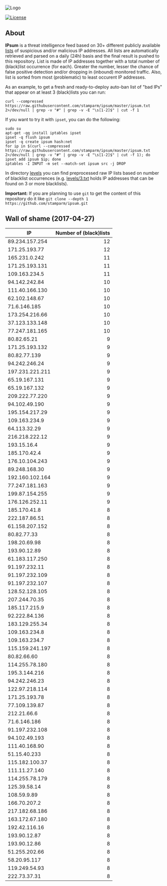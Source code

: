 ![Logo](logo.png)

[![License](https://img.shields.io/badge/license-Public_domain-red.svg)](https://wiki.creativecommons.org/wiki/Public_domain)

About
----

**IPsum** is a threat intelligence feed based on 30+ different publicly available [lists](https://github.com/stamparm/maltrail) of suspicious and/or malicious IP addresses. All lists are automatically retrieved and parsed on a daily (24h) basis and the final result is pushed to this repository. List is made of IP addresses together with a total number of (black)list occurrence (for each). Greater the number, lesser the chance of false positive detection and/or dropping in (inbound) monitored traffic. Also, list is sorted from most (problematic) to least occurent IP addresses.

As an example, to get a fresh and ready-to-deploy auto-ban list of "bad IPs" that appear on at least 3 (black)lists you can run:

```
curl --compressed https://raw.githubusercontent.com/stamparm/ipsum/master/ipsum.txt 2>/dev/null | grep -v "#" | grep -v -E "\s[1-2]$" | cut -f 1
```

If you want to try it with `ipset`, you can do the following:

```
sudo su
apt-get -qq install iptables ipset
ipset -q flush ipsum
ipset -q create ipsum hash:net
for ip in $(curl --compressed https://raw.githubusercontent.com/stamparm/ipsum/master/ipsum.txt 2>/dev/null | grep -v "#" | grep -v -E "\s[1-2]$" | cut -f 1); do ipset add ipsum $ip; done
iptables -I INPUT -m set --match-set ipsum src -j DROP
```

In directory [levels](levels) you can find preprocessed raw IP lists based on number of blacklist occurrences (e.g. [levels/3.txt](levels/3.txt) holds IP addresses that can be found on 3 or more blacklists).

**Important:** If you are planning to use `git` to get the content of this repository do it like `git clone --depth 1 https://github.com/stamparm/ipsum.git`

Wall of shame (2017-04-27)
----

|IP|Number of (black)lists|
|---|--:|
89.234.157.254|12
171.25.193.77|12
165.231.0.242|11
171.25.193.131|11
109.163.234.5|11
94.142.242.84|10
111.40.166.130|10
62.102.148.67|10
71.6.146.185|10
173.254.216.66|10
37.123.133.148|10
77.247.181.165|10
80.82.65.21|9
171.25.193.132|9
80.82.77.139|9
94.242.246.24|9
197.231.221.211|9
65.19.167.131|9
65.19.167.132|9
209.222.77.220|9
94.102.49.190|9
195.154.217.29|9
109.163.234.9|9
64.113.32.29|9
216.218.222.12|9
193.15.16.4|9
185.170.42.4|9
176.10.104.243|9
89.248.168.30|9
192.160.102.164|9
77.247.181.163|9
199.87.154.255|9
176.126.252.11|9
185.170.41.8|8
222.187.86.51|8
61.158.207.152|8
80.82.77.33|8
198.20.69.98|8
193.90.12.89|8
61.183.117.250|8
91.197.232.11|8
91.197.232.109|8
91.197.232.107|8
128.52.128.105|8
207.244.70.35|8
185.117.215.9|8
92.222.84.136|8
183.129.255.34|8
109.163.234.8|8
109.163.234.7|8
115.159.241.197|8
80.82.66.60|8
114.255.78.180|8
195.3.144.216|8
94.242.246.23|8
122.97.218.114|8
171.25.193.78|8
77.109.139.87|8
212.21.66.6|8
71.6.146.186|8
91.197.232.108|8
94.102.49.193|8
111.40.168.90|8
51.15.40.233|8
115.182.100.37|8
111.11.27.140|8
114.255.78.179|8
125.39.58.14|8
108.59.9.89|8
166.70.207.2|8
217.182.68.186|8
163.172.67.180|8
192.42.116.16|8
193.90.12.87|8
193.90.12.86|8
51.255.202.66|8
58.20.95.117|8
119.249.54.93|8
222.73.37.31|8

